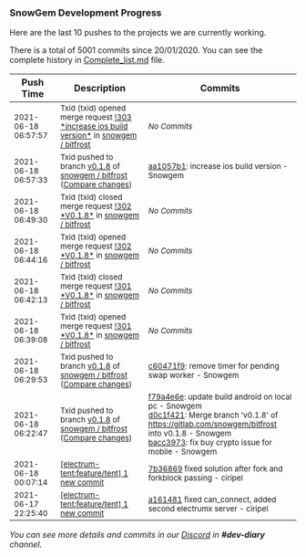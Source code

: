 
### SnowGem Development Progress

Here are the last 10 pushes to the projects we are currently working.

There is a total of 5001 commits since 20/01/2020. You can see the complete history in
 [Complete_list.md](Complete_list.md) file.

| Push Time | Description | Commits |
| --- | --- | --- |
| <sub>2021-06-18 06:57:57</sub> | <sub>Txid (txid) opened merge request [\!303 \*increase ios build version\*](https://gitlab.com/snowgem/bitfrost/-/merge_requests/303) in [snowgem / bitfrost](https://gitlab.com/snowgem/bitfrost)</sub> | <sub>_No Commits_</sub> |
| <sub>2021-06-18 06:57:33</sub> | <sub>Txid pushed to branch [v0\.1\.8](https://gitlab.com/snowgem/bitfrost/commits/v0.1.8) of [snowgem / bitfrost](https://gitlab.com/snowgem/bitfrost) ([Compare changes](https://gitlab.com/snowgem/bitfrost/compare/c60471f9a23f8da29c38bdaa457551cefc153686...aa1057b1ff4cb690d0bd2b1d7c831133f2875f4e))</sub> | <sub>[aa1057b1](https://gitlab.com/snowgem/bitfrost/-/commit/aa1057b1ff4cb690d0bd2b1d7c831133f2875f4e): increase ios build version - Snowgem</sub> |
| <sub>2021-06-18 06:49:30</sub> | <sub>Txid (txid) closed merge request [\!302 \*V0\.1\.8\*](https://gitlab.com/snowgem/bitfrost/-/merge_requests/302) in [snowgem / bitfrost](https://gitlab.com/snowgem/bitfrost)</sub> | <sub>_No Commits_</sub> |
| <sub>2021-06-18 06:44:16</sub> | <sub>Txid (txid) opened merge request [\!302 \*V0\.1\.8\*](https://gitlab.com/snowgem/bitfrost/-/merge_requests/302) in [snowgem / bitfrost](https://gitlab.com/snowgem/bitfrost)</sub> | <sub>_No Commits_</sub> |
| <sub>2021-06-18 06:42:13</sub> | <sub>Txid (txid) closed merge request [\!301 \*V0\.1\.8\*](https://gitlab.com/snowgem/bitfrost/-/merge_requests/301) in [snowgem / bitfrost](https://gitlab.com/snowgem/bitfrost)</sub> | <sub>_No Commits_</sub> |
| <sub>2021-06-18 06:39:08</sub> | <sub>Txid (txid) opened merge request [\!301 \*V0\.1\.8\*](https://gitlab.com/snowgem/bitfrost/-/merge_requests/301) in [snowgem / bitfrost](https://gitlab.com/snowgem/bitfrost)</sub> | <sub>_No Commits_</sub> |
| <sub>2021-06-18 06:29:53</sub> | <sub>Txid pushed to branch [v0\.1\.8](https://gitlab.com/snowgem/bitfrost/commits/v0.1.8) of [snowgem / bitfrost](https://gitlab.com/snowgem/bitfrost) ([Compare changes](https://gitlab.com/snowgem/bitfrost/compare/bacc39737cd0bf449f5e6b8b7f6e931c70ec7b28...c60471f9a23f8da29c38bdaa457551cefc153686))</sub> | <sub>[c60471f9](https://gitlab.com/snowgem/bitfrost/-/commit/c60471f9a23f8da29c38bdaa457551cefc153686): remove timer for pending swap worker - Snowgem</sub> |
| <sub>2021-06-18 06:22:47</sub> | <sub>Txid pushed to branch [v0\.1\.8](https://gitlab.com/snowgem/bitfrost/commits/v0.1.8) of [snowgem / bitfrost](https://gitlab.com/snowgem/bitfrost) ([Compare changes](https://gitlab.com/snowgem/bitfrost/compare/2e79a96f0168322b36c2b53344a76ef208cff6f6...bacc39737cd0bf449f5e6b8b7f6e931c70ec7b28))</sub> | <sub>[f79a4e6e](https://gitlab.com/snowgem/bitfrost/-/commit/f79a4e6e525797e9686c7bb823e071c0cfbbbe69): update build android on local pc - Snowgem<br>[d0c1f421](https://gitlab.com/snowgem/bitfrost/-/commit/d0c1f42135436f836b524a97180741e7508fbce1): Merge branch 'v0.1.8' of https://gitlab.com/snowgem/bitfrost into v0.1.8 - Snowgem<br>[bacc3973](https://gitlab.com/snowgem/bitfrost/-/commit/bacc39737cd0bf449f5e6b8b7f6e931c70ec7b28): fix buy crypto issue for mobile - Snowgem</sub> |
| <sub>2021-06-18 00:07:14</sub> | <sub>[[electrum-tent:feature/tent] 1 new commit](https://github.com/ciripel/electrum-tent/commit/7b3686975655fa74a50f3a59ba01406cb623485d)</sub> | <sub>[7b36869](https://github.com/ciripel/electrum-tent/commit/7b3686975655fa74a50f3a59ba01406cb623485d) fixed solution after fork and forkblock passing - ciripel</sub> |
| <sub>2021-06-17 22:25:40</sub> | <sub>[[electrum-tent:feature/tent] 1 new commit](https://github.com/ciripel/electrum-tent/commit/a161481c70ce9c7b5ee7237ace97dd6560e11499)</sub> | <sub>[a161481](https://github.com/ciripel/electrum-tent/commit/a161481c70ce9c7b5ee7237ace97dd6560e11499) fixed can_connect, added second electrumx server - ciripel</sub> |

_You can see more details and commits in our [Discord](https://discord.gg/zumGnbg) in **#dev-diary** channel._
